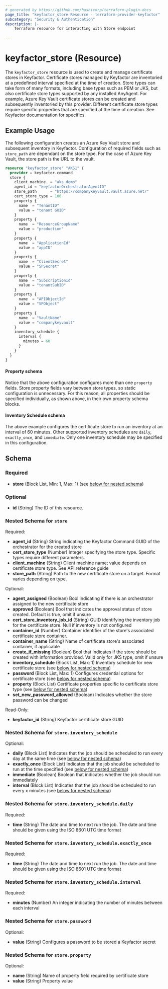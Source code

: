 ```yaml
---
# generated by https://github.com/hashicorp/terraform-plugin-docs
page_title: "keyfactor_store Resource - terraform-provider-keyfactor"
subcategory: "Security & Authentication"
description: |-
    Terraform resource for interacting with Store endpoint
  
---
```


# keyfactor_store (Resource)
The ```keyfactor_store``` resource is used to create and manage certificate stores
in Keyfactor. Certificate stores managed by Keyfactor are inventoried at a
predefined interval specified at the time of creation. Store types can take
form of many formats, including base types such as PEM or JKS, but also
certificate store types supported by any installed AnyAgent. For example,
Azure Key Vault certificate stores can be created and subsequently inventoried
by this provider. Different certificate store types require specific properties
that are specified at the time of creation. See Keyfactor documentation for specifics.

## Example Usage
The following configuration creates an Azure Key Vault store and subsequent
inventory in Keyfactor. Configuration of required fields such as
```store_path``` are dependant on the store type. For the case of Azure Key Vault,
the store path is the URL to the vault.
```terraform
resource "keyfactor_store" "AKS1" {
  provider = keyfactor.command
  store {
    client_machine  = "aks_demo"
    agent_id = "keyfactorOrchestratorAgentID"
    store_path      = "https://companykeyvault.vault.azure.net/"
    cert_store_type = 106
    property {
      name  = "TenantID"
      value = "tenant GUID"
    }
    property {
      name  = "ResourceGroupName"
      value = "production"
    }
    property {
      name  = "ApplicationId"
      value = "appID"
    }
    property {
      name  = "ClientSecret"
      value = "SPSecret"
    }
    property {
      name  = "SubscriptionId"
      value = "tenantSubID"
    }
    property {
      name  = "APIObjectId"
      value = "SPObject"
    }
    property {
      name  = "VaultName"
      value = "companykeyvault"
    }
    inventory_schedule {
      interval {
        minutes = 60
      }
    }
  }
}
```

#### Property schema
Notice that the above configuration configures more than one ```property``` fields.
Store property fields vary between store types, so static configuration is
unnecessary. For this reason, all properties should be specified individually, as
shown above, in their own property schema blocks.

#### Inventory Schedule schema
The above example configures the certificate store to run an inventory at an interval
of 60 minutes. Other supported inventory schedules are ```daily```, ```exactly_once```,
and ```immediate```. Only one inventory schedule may be specified in this configuration.

<!-- schema generated by tfplugindocs -->
## Schema

### Required

- **store** (Block List, Min: 1, Max: 1) (see [below for nested schema](#nestedblock--store))

### Optional

- **id** (String) The ID of this resource.

<a id="nestedblock--store"></a>
### Nested Schema for `store`

Required:

- **agent_id** (String) String indicating the Keyfactor Command GUID of the orchestrator for the created store
- **cert_store_type** (Number) Integer specifying the store type. Specific types require different parameters.
- **client_machine** (String) Client machine name; value depends on certificate store type. See API reference guide
- **store_path** (String) Path to the new certificate store on a target. Format varies depending on type.

Optional:

- **agent_assigned** (Boolean) Bool indicating if there is an orchestrator assigned to the new certificate store
- **approved** (Boolean) Bool that indicates the approval status of store created. Default is true, omit if unsure
- **cert_store_inventory_job_id** (String) GUID identifying the inventory job for the certificate store. Null if inventory is not configured
- **container_id** (Number) Container identifier of the store's associated certificate store container.
- **container_name** (String) Name of certificate store's associated container, if applicable
- **create_if_missing** (Boolean) Bool that indicates if the store should be created with information provided. Valid only for JKS type, omit if unsure
- **inventory_schedule** (Block List, Max: 1) Inventory schedule for new certificate store (see [below for nested schema](#nestedblock--store--inventory_schedule))
- **password** (Block List, Max: 1) Configures credential options for certificate store (see [below for nested schema](#nestedblock--store--password))
- **property** (Block List) Certificate properties specific to certificate store type (see [below for nested schema](#nestedblock--store--property))
- **set_new_password_allowed** (Boolean) Indicates whether the store password can be changed

Read-Only:

- **keyfactor_id** (String) Keyfactor certificate store GUID

<a id="nestedblock--store--inventory_schedule"></a>
### Nested Schema for `store.inventory_schedule`

Optional:

- **daily** (Block List) Indicates that the job should be scheduled to run every day at the same time (see [below for nested schema](#nestedblock--store--inventory_schedule--daily))
- **exactly_once** (Block List) Indicates that the job should be scheduled to run at the time specified (see [below for nested schema](#nestedblock--store--inventory_schedule--exactly_once))
- **immediate** (Boolean) Boolean that indicates whether the job should run immediately
- **interval** (Block List) Indicates that the job should be scheduled to run every x minutes (see [below for nested schema](#nestedblock--store--inventory_schedule--interval))

<a id="nestedblock--store--inventory_schedule--daily"></a>
### Nested Schema for `store.inventory_schedule.daily`

Required:

- **time** (String) The date and time to next run the job. The date and time should be given using the ISO 8601 UTC time format


<a id="nestedblock--store--inventory_schedule--exactly_once"></a>
### Nested Schema for `store.inventory_schedule.exactly_once`

Required:

- **time** (String) The date and time to next run the job. The date and time should be given using the ISO 8601 UTC time format


<a id="nestedblock--store--inventory_schedule--interval"></a>
### Nested Schema for `store.inventory_schedule.interval`

Required:

- **minutes** (Number) An integer indicating the number of minutes between each interval



<a id="nestedblock--store--password"></a>
### Nested Schema for `store.password`

Optional:

- **value** (String) Configures a password to be stored a Keyfactor secret


<a id="nestedblock--store--property"></a>
### Nested Schema for `store.property`

Optional:

- **name** (String) Name of property field required by certificate store
- **value** (String) Property value


